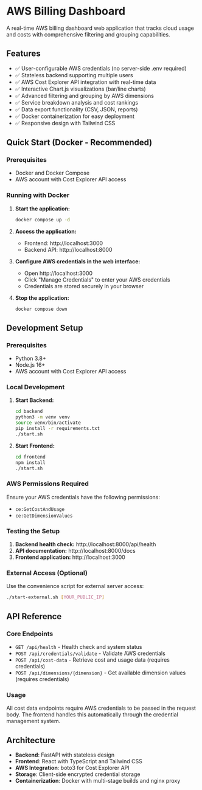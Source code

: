 # AWS Billing Dashboard

A real-time AWS billing dashboard web application that tracks cloud usage and costs with comprehensive filtering and grouping capabilities.

## Features
- ✅ User-configurable AWS credentials (no server-side .env required)
- ✅ Stateless backend supporting multiple users
- ✅ AWS Cost Explorer API integration with real-time data
- ✅ Interactive Chart.js visualizations (bar/line charts)
- ✅ Advanced filtering and grouping by AWS dimensions
- ✅ Service breakdown analysis and cost rankings
- ✅ Data export functionality (CSV, JSON, reports)
- ✅ Docker containerization for easy deployment
- ✅ Responsive design with Tailwind CSS

## Quick Start (Docker - Recommended)

### Prerequisites
- Docker and Docker Compose
- AWS account with Cost Explorer API access

### Running with Docker

1. **Start the application:**
   ```bash
   docker compose up -d
   ```

2. **Access the application:**
   - Frontend: http://localhost:3000
   - Backend API: http://localhost:8000

3. **Configure AWS credentials in the web interface:**
   - Open http://localhost:3000
   - Click "Manage Credentials" to enter your AWS credentials
   - Credentials are stored securely in your browser

4. **Stop the application:**
   ```bash
   docker compose down
   ```

## Development Setup

### Prerequisites
- Python 3.8+
- Node.js 16+
- AWS account with Cost Explorer API access

### Local Development

1. **Start Backend:**
   ```bash
   cd backend
   python3 -m venv venv
   source venv/bin/activate
   pip install -r requirements.txt
   ./start.sh
   ```

2. **Start Frontend:**
   ```bash
   cd frontend
   npm install
   ./start.sh
   ```

### AWS Permissions Required
Ensure your AWS credentials have the following permissions:
- `ce:GetCostAndUsage`
- `ce:GetDimensionValues`

### Testing the Setup

1. **Backend health check:** http://localhost:8000/api/health
2. **API documentation:** http://localhost:8000/docs  
3. **Frontend application:** http://localhost:3000

### External Access (Optional)
Use the convenience script for external server access:
```bash
./start-external.sh [YOUR_PUBLIC_IP]
```

## API Reference

### Core Endpoints
- `GET /api/health` - Health check and system status
- `POST /api/credentials/validate` - Validate AWS credentials
- `POST /api/cost-data` - Retrieve cost and usage data (requires credentials)
- `POST /api/dimensions/{dimension}` - Get available dimension values (requires credentials)

### Usage
All cost data endpoints require AWS credentials to be passed in the request body. The frontend handles this automatically through the credential management system.

## Architecture
- **Backend**: FastAPI with stateless design
- **Frontend**: React with TypeScript and Tailwind CSS
- **AWS Integration**: boto3 for Cost Explorer API
- **Storage**: Client-side encrypted credential storage
- **Containerization**: Docker with multi-stage builds and nginx proxy